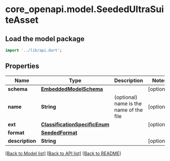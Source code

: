 # core_openapi.model.SeededUltraSuiteAsset

## Load the model package
```dart
import '../lib/api.dart';
```

## Properties
Name | Type | Description | Notes
------------ | ------------- | ------------- | -------------
**schema** | [**EmbeddedModelSchema**](EmbeddedModelSchema.md) |  | [optional] 
**name** | **String** | (optional) name is the name of the file | [optional] 
**ext** | [**ClassificationSpecificEnum**](ClassificationSpecificEnum.md) |  | [optional] 
**format** | [**SeededFormat**](SeededFormat.md) |  | 
**description** | **String** |  | [optional] 

[[Back to Model list]](../README.md#documentation-for-models) [[Back to API list]](../README.md#documentation-for-api-endpoints) [[Back to README]](../README.md)


